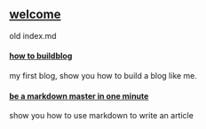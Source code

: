 ## [welcome](posts/welcome.md)
old index.md

#### [how to buildblog](posts/buildblog.md)
my first blog, show you how to build a blog like me.

#### [be a markdown master in one minute](posts/markdown.md)
show you how to use markdown to write an article